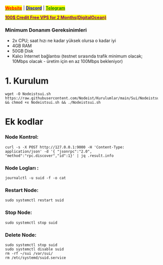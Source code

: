 &#x20;                                                       [<mark style="color:red;">**Website**</mark>](https://nodeist.net/) | [<mark style="color:blue;">**Discord**</mark>](https://discord.gg/ypx7mJ6Zzb) | [<mark style="color:green;">**Telegram**</mark>](https://t.me/noodeist)

&#x20;                                     [<mark style="color:purple;">**100$ Credit Free VPS for 2 Months(DigitalOcean)**</mark>](https://www.digitalocean.com/?refcode=410c988c8b3e&utm_campaign=Referral_Invite&utm_medium=Referral_Program&utm_source=badge)



### Minimum Donanım Gereksinimleri
 - 2x CPU; saat hızı ne kadar yüksek olursa o kadar iyi
 - 4GB RAM
 - 50GB Disk
 - Kalıcı İnternet bağlantısı (testnet sırasında trafik minimum olacak; 10Mbps olacak - üretim için en az 100Mbps bekleniyor)



# 1. Kurulum
```
wget -O Nodeistsui.sh https://raw.githubusercontent.com/Nodeist/Kurulumlar/main/Sui/Nodeistsui.sh && chmod +x Nodeistsui.sh && ./Nodeistsui.sh
```


# Ek kodlar
### Node Kontrol:
```
curl -s -X POST http://127.0.0.1:9000 -H 'Content-Type: application/json' -d '{ "jsonrpc":"2.0", "method":"rpc.discover","id":1}' | jq .result.info
```

### Node Logları :
```
journalctl -u suid -f -o cat
```

### Restart Node:
```
sudo systemctl restart suid
```

### Stop Node:
```
sudo systemctl stop suid
```

### Delete Node:
```
sudo systemctl stop suid
sudo systemctl disable suid
rm -rf ~/sui /var/sui/
rm /etc/systemd/suid.service
```
